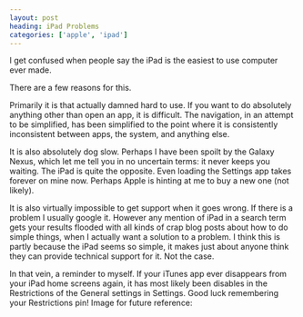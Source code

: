 ```yaml
---
layout: post
heading: iPad Problems
categories: ['apple', 'ipad']
---
```


I get confused when people say the iPad is the easiest to use computer ever made.

<!-- Replace missing image from http://media.chris-alexander.co.uk/wp-content/uploads/2012/02/photo-1.png -->

There are a few reasons for this.

Primarily it is that actually damned hard to use. If you want to do absolutely anything other than open an app, it is difficult. The navigation, in an attempt to be simplified, has been simplified to the point where it is consistently inconsistent between apps, the system, and anything else.

It is also absolutely dog slow. Perhaps I have been spoilt by the Galaxy Nexus, which let me tell you in no uncertain terms: it never keeps you waiting. The iPad is quite the opposite. Even loading the Settings app takes forever on mine now. Perhaps Apple is hinting at me to buy a new one (not likely).

It is also virtually impossible to get support when it goes wrong. If there is a problem I usually google it. However any mention of iPad in a search term gets your results flooded with all kinds of crap blog posts about how to do simple things, when I actually want a solution to a problem. I think this is partly because the iPad seems so simple, it makes just about anyone think they can provide technical support for it. Not the case.

In that vein, a reminder to myself. If your iTunes app ever disappears from your iPad home screens again, it has most likely been disables in the Restrictions of the General settings in Settings. Good luck remembering your Restrictions pin! Image for future reference:

<!-- Replace missing image from http://media.chris-alexander.co.uk/wp-content/uploads/2012/02/photo-2.png -->
